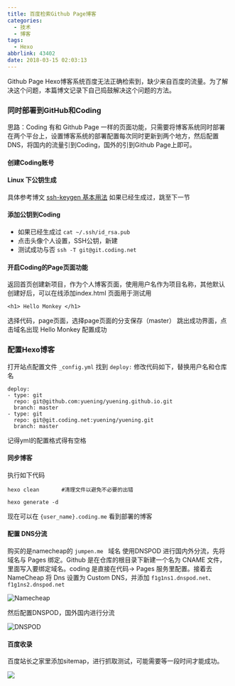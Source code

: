 ```yaml
---
title: 百度检索Github Page博客
categories: 
  - 技术
  - 博客
tags:
  - Hexo
abbrlink: 43402
date: 2018-03-15 02:03:13
---
```


Github Page Hexo博客系统百度无法正确检索到，缺少来自百度的流量。为了解决这个问题，本篇博文记录下自己捣鼓解决这个问题的方法。

### 同时部署到GitHub和Coding

思路：Coding 有和 Github Page 一样的页面功能，只需要将博客系统同时部署在两个平台上，设置博客系统的部署配置每次同时更新到两个地方，然后配置DNS，将国内的流量引到Coding，国外的引到Github Page上即可。

#### 创建Coding账号

#### Linux 下公钥生成

具体参考博文 [ssh-keygen 基本用法](https://www.liaohuqiu.net/cn/posts/ssh-keygen-abc/)
如果已经生成过，跳至下一节

#### 添加公钥到Coding

- 如果已经生成过   `` cat ~/.ssh/id_rsa.pub ``
- 点击头像个人设置，SSH公钥，新建
- 测试成功与否  `` ssh -T git@git.coding.net ``

#### 开启Coding的Page页面功能

返回首页创建新项目，作为个人博客页面，使用用户名作为项目名称，其他默认
创建好后，可以在线添加index.html 页面用于测试用

``` 
<h1> Hello Monkey </h1>
```

选择代码，page页面，选择page页面的分支保存（master）
跳出成功界面，点击域名出现 Hello Monkey 配置成功

### 配置Hexo博客

打开站点配置文件 `` _config.yml ``
找到 `` deploy: ``
修改代码如下，替换用户名和仓库名 

``` 
deploy: 
- type: git
  repo: git@github.com:yuening/yuening.github.io.git
  branch: master
- type: git
  repo: git@git.coding.net:yuening/yuening.git
  branch: master 
```

记得yml的配置格式得有空格

#### 同步博客

执行如下代码

``` 
hexo clean       #清理文件以避免不必要的出错

hexo generate -d

```

现在可以在 ``{user_name}.coding.me`` 看到部署的博客

#### 配置 DNS分流

购买的是namecheap的 ``jumpen.me `` 域名
使用DNSPOD 进行国内外分流，先将域名与 Pages 绑定。Github 是在仓库的根目录下新建一个名为 CNAME 文件，里面写入要绑定域名。coding 是直接在代码-> Pages 服务里配置。接着去 NameCheap 将 Dns 设置为 Custom DNS，并添加 `` f1g1ns1.dnspod.net、f1g1ns2.dnspod.net ``

![Namecheap](https://storage.googleapis.com/ning_picture/namecheap.PNG)

然后配置DNSPOD，国外国内进行分流

![DNSPOD](https://storage.googleapis.com/ning_picture/dnspod.PNG)

#### 百度收录

百度站长之家里添加sitemap，进行抓取测试，可能需要等一段时间才能成功。

![](https://storage.googleapis.com/ning_picture/mainlogo.png)
